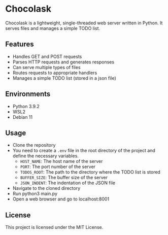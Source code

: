 # Chocolask
Chocolask is a lightweight, single-threaded web server written in Python. It serves files and manages a simple TODO list.

## Features
- Handles GET and POST requests
- Parses HTTP requests and generates responses
- Can serve multiple types of files
- Routes requests to appropriate handlers
- Manages a simple TODO list (stored in a json file)
## Environments
- Python 3.9.2
- WSL2
- Debian 11
## Usage
- Clone the repository
- You need to create a `.env` file in the root directory of the project and define the necessary variables.
  - `HOST_NAME`: The host name of the server
  - `PORT`: The port number of the server
  - `TODOS_ROOT`: The path to the directory where the TODO list is stored
  - `BUFFER_SIZE`: The buffer size of the server
  - `JSON_INDENT`: The indentation of the JSON file
- Navigate to the cloned directory
- Run python3 main.py
- Open a web browser and go to localhost:8001
## License
This project is licensed under the MIT License.

